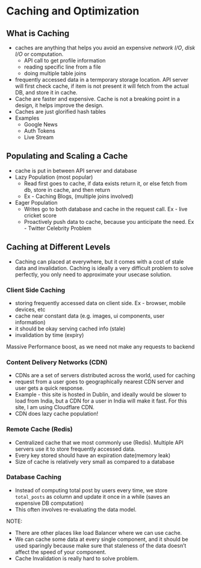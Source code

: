 # Caching and Optimization

## What is Caching

* caches are anything that helps you avoid an expensive *network I/O*, *disk I/O* or computation.
  * API call to get profile information
  * reading specific line from a file
  * doing multiple table joins
* frequently accessed data in a termporary storage location. API server will first check cache, if item is not present it will fetch from the actual DB, and store it in cache.
* Cache are faster and expensive. Cache is not a breaking point in a design, it helps improve the design.
* Caches are just glorified hash tables
* Examples
  * Google News
  * Auth Tokens
  * Live Stream

## Populating and Scaling a Cache

* cache is put in between API server and database
* Lazy Population (most popular)
  * Read first goes to cache, if data exists return it, or else fetch from db, store in cache, and then return
  * Ex - Caching Blogs, (multiple joins involved)
* Eager Population
  * Writes go to both database and cache in the request call. Ex - live cricket score
  * Proactively push data to cache, because you anticipate the need. Ex - Twitter Celebrity Problem

## Caching at Different Levels

* Caching can placed at everywhere, but it comes with a cost of stale data and invalidation. Caching is ideally a very difficult problem to solve perfectly, you only need to approximate your usecase solution.

### Client Side Caching

* storing frequently accessed data on client side. Ex - browser, mobile devices, etc
* cache near constant data (e.g. images, ui components, user information)
* it should be okay serving cached info (stale)
* invalidation by time (expiry)

Massive Performance boost, as we need not make any requests to backend

### Content Delivery Networks (CDN)

* CDNs are a set of servers distributed across the world, used for caching
* request from a user goes to geographically nearest CDN server and user gets a quick response.
* Example - this site is hosted in Dublin, and ideally would be slower to load from India, but a CDN for a user in India will make it fast. For this site, I am using Cloudflare CDN.
* CDN does lazy cache population!

### Remote Cache (Redis)

* Centralized cache that we most commonly use (Redis). Multiple API servers use it to store frequently accessed data.
* Every key stored should have an expiration date(memory leak)
* Size of cache is relatively very small as compared to a database

### Database Caching

* Instead of computing total post by users every time, we store `total_posts` as column and update it once in a while (saves an expensive DB computation)
* This often involves re-evaluating the data model.



NOTE:

* There are other places like load Balancer where we can use cache.
* We can cache some data at every single component, and it should be used sparingly because make sure that staleness of the data doesn’t affect the speed of your component.
* Cache Invalidation is really hard to solve problem.



